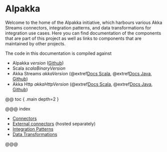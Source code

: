 # Alpakka

Welcome to the home of the Alpakka initiative, which harbours various Akka Streams connectors, integration patterns,
and data transformations for integration use cases. Here you can find documentation of the components that are
part of this project as well as links to components that are maintained by other projects.

The code in this documentation is compiled against

* Alpakka $version$ ([Github](https://github.com/akka/alpakka))
* Scala $scalaBinaryVersion$
* Akka Streams $akkaVersion$ (@extref[Docs Scala](akka-docs:scala/stream/index.html), @extref[Docs Java](akka-docs:java/stream/index.html), [Github](https://github.com/akka/akka))
* Akka Http $akkaHttpVersion$ (@extref[Docs Scala](akka-http-docs:scala.html), @extref[Docs Java](akka-http-docs:java.html), [Github](https://github.com/akka/akka-http))


@@ toc { .main depth=2 }

@@@ index

* [Connectors](connectors.md)
* [External connectors](external-connectors.md) (hosted separately)
* [Integration Patterns](patterns.md)
* [Data Transformations](data-transformations/index.md)

@@@
